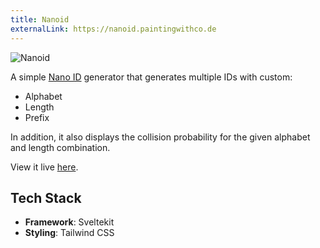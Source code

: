 ```yaml
---
title: Nanoid
externalLink: https://nanoid.paintingwithco.de
---
```


<img src='/images/nanoid.png' alt='Nanoid' class="w-full object-cover" />

A simple [Nano ID](https://github.com/ai/nanoid) generator that generates multiple IDs with custom:

- Alphabet
- Length
- Prefix

In addition, it also displays the collision probability for the given alphabet and length combination.

View it live [here](https://nanoid.paintingwithco.de).

## Tech Stack

- **Framework**: Sveltekit
- **Styling**: Tailwind CSS

